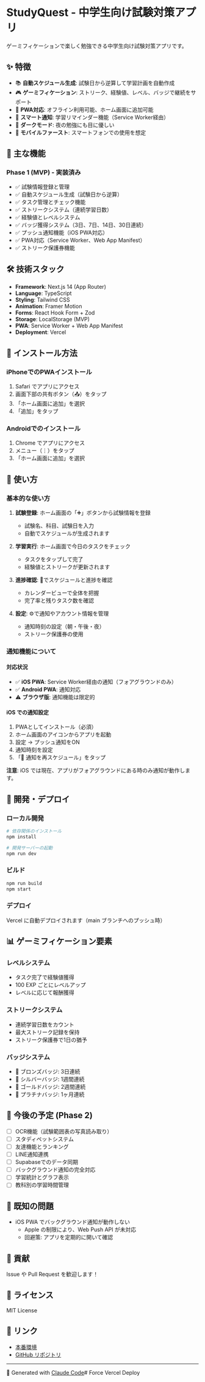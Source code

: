# StudyQuest - 中学生向け試験対策アプリ

ゲーミフィケーションで楽しく勉強できる中学生向け試験対策アプリです。

## ✨ 特徴

- 📚 **自動スケジュール生成**: 試験日から逆算して学習計画を自動作成
- 🎮 **ゲーミフィケーション**: ストリーク、経験値、レベル、バッジで継続をサポート
- 📱 **PWA対応**: オフライン利用可能、ホーム画面に追加可能
- 🔔 **スマート通知**: 学習リマインダー機能（Service Worker経由）
- 🌙 **ダークモード**: 夜の勉強にも目に優しい
- 📲 **モバイルファースト**: スマートフォンでの使用を想定

## 🚀 主な機能

### Phase 1 (MVP) - 実装済み
- ✅ 試験情報登録と管理
- ✅ 自動スケジュール生成（試験日から逆算）
- ✅ タスク管理とチェック機能
- ✅ ストリークシステム（連続学習日数）
- ✅ 経験値とレベルシステム
- ✅ バッジ獲得システム（3日、7日、14日、30日連続）
- ✅ プッシュ通知機能（iOS PWA対応）
- ✅ PWA対応（Service Worker、Web App Manifest）
- ✅ ストリーク保護券機能

## 🛠️ 技術スタック

- **Framework**: Next.js 14 (App Router)
- **Language**: TypeScript
- **Styling**: Tailwind CSS
- **Animation**: Framer Motion
- **Forms**: React Hook Form + Zod
- **Storage**: LocalStorage (MVP)
- **PWA**: Service Worker + Web App Manifest
- **Deployment**: Vercel

## 📱 インストール方法

### iPhoneでのPWAインストール

1. Safari でアプリにアクセス
2. 画面下部の共有ボタン（📤）をタップ
3. 「ホーム画面に追加」を選択
4. 「追加」をタップ

### Androidでのインストール

1. Chrome でアプリにアクセス
2. メニュー（⋮）をタップ
3. 「ホーム画面に追加」を選択

## 🎯 使い方

### 基本的な使い方

1. **試験登録**: ホーム画面の「➕」ボタンから試験情報を登録
   - 試験名、科目、試験日を入力
   - 自動でスケジュールが生成されます

2. **学習実行**: ホーム画面で今日のタスクをチェック
   - タスクをタップして完了
   - 経験値とストリークが更新されます

3. **進捗確認**: 📅でスケジュールと進捗を確認
   - カレンダービューで全体を把握
   - 完了率と残りタスク数を確認

4. **設定**: ⚙️で通知やアカウント情報を管理
   - 通知時刻の設定（朝・午後・夜）
   - ストリーク保護券の使用

### 通知機能について

#### 対応状況
- ✅ **iOS PWA**: Service Worker経由の通知（フォアグラウンドのみ）
- ✅ **Android PWA**: 通知対応
- ⚠️ **ブラウザ版**: 通知機能は限定的

#### iOS での通知設定
1. PWAとしてインストール（必須）
2. ホーム画面のアイコンからアプリを起動
3. 設定 → プッシュ通知をON
4. 通知時刻を設定
5. 「🔄 通知を再スケジュール」をタップ

**注意**: iOS では現在、アプリがフォアグラウンドにある時のみ通知が動作します。

## 🚀 開発・デプロイ

### ローカル開発

```bash
# 依存関係のインストール
npm install

# 開発サーバーの起動
npm run dev
```

### ビルド

```bash
npm run build
npm start
```

### デプロイ

Vercel に自動デプロイされます（main ブランチへのプッシュ時）

## 📊 ゲーミフィケーション要素

### レベルシステム
- タスク完了で経験値獲得
- 100 EXP ごとにレベルアップ
- レベルに応じて報酬獲得

### ストリークシステム
- 連続学習日数をカウント
- 最大ストリーク記録を保持
- ストリーク保護券で1日の猶予

### バッジシステム
- 🥉 ブロンズバッジ: 3日連続
- 🥈 シルバーバッジ: 1週間連続
- 🥇 ゴールドバッジ: 2週間連続
- 💎 プラチナバッジ: 1ヶ月連続

## 📝 今後の予定 (Phase 2)

- [ ] OCR機能（試験範囲表の写真読み取り）
- [ ] スタディペットシステム
- [ ] 友達機能とランキング
- [ ] LINE通知連携
- [ ] Supabaseでのデータ同期
- [ ] バックグラウンド通知の完全対応
- [ ] 学習統計とグラフ表示
- [ ] 教科別の学習時間管理

## 🐛 既知の問題

- iOS PWA でバックグラウンド通知が動作しない
  - Apple の制限により、Web Push API が未対応
  - 回避策: アプリを定期的に開いて確認

## 🤝 貢献

Issue や Pull Request を歓迎します！

## 📄 ライセンス

MIT License

## 🔗 リンク

- [本番環境](https://studyquest.vercel.app)
- [GitHub リポジトリ](https://github.com/Akira-0132/studyquest)

---

🤖 Generated with [Claude Code](https://claude.ai/code)# Force Vercel Deploy
